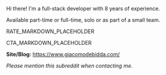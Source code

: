 Hi there! I'm a full-stack developer with 8 years of experience.

Available part-time or full-time, solo or as part of a small team.

RATE_MARKDOWN_PLACEHOLDER

CTA_MARKDOWN_PLACEHOLDER

**Site/Blog:** https://www.giacomodebidda.com/

*Please mention this subreddit when contacting me*.
